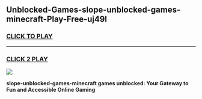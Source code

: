 
## Unblocked-Games-slope-unblocked-games-minecraft-Play-Free-uj49l
<h3>
<a href="https://premium76.site?title=slope-unblocked-games-minecraft&ref=18A1">CLICK TO PLAY</a></h3>
<hr>

<h3>
<a href="https://premium76.site?title=slope-unblocked-games-minecraft&ref=18A1">CLICK 2 PLAY</a>
  
</h3>

<a href="https://premium76.site?title=slope-unblocked-games-minecraft&ref=18A1"><img src="https://clearcache.store/games.png"></a>


**slope-unblocked-games-minecraft games unblocked: Your Gateway to Fun and Accessible Online Gaming**
